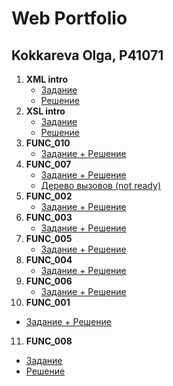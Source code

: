 # Web Portfolio

## Kokkareva Olga, P41071


1. **XML intro**
   - [Задание](https://kodaktor.ru/g/xml_intro)
   - [Решение](https://github.com/kkkrv/xml_intro/)
2. **XSL intro**
   - [Задание](https://kodaktor.ru/g/xsl_intro)
   - [Решение](https://github.com/kkkrv/xsl_intro/)
3. **FUNC_010**
   - [Задание + Решение](https://kodaktor.ru/func_daf04)
4. **FUNC_007**
   - [Задание + Решение](https://kodaktor.ru/func_7901d)
   - [Дерево вызовов (not ready)]()
5. **FUNC_002**
   - [Задание + Решение](https://kodaktor.ru/func_842ea)
6. **FUNC_003**
   - [Задание + Решение](https://kodaktor.ru/func_7fc5c)
7. **FUNC_005**
   - [Задание + Решение](https://kodaktor.ru/func_04398)  
8. **FUNC_004**
   - [Задание + Решение](https://kodaktor.ru/func_3bd8d)
9. **FUNC_006**
   - [Задание + Решение](https://kodaktor.ru/func_a4159)
10. **FUNC_001**
   - [Задание + Решение](https://kodaktor.ru/task_func_6ed2c)
11. **FUNC_008**
   - [Задание](https://kodaktor.ru/func_008)
   - [Решение](https://kodaktor.ru/click_9e644)
   
  
  
  

